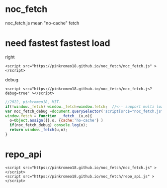 # noc_fetch
noc_fetch.js mean "no-cache" fetch

# need fastest fastest load

right
```
<script src="https://pinkromeo18.github.io/noc_fetch/noc_fetch.js" ></script>
```
debug
```
<script src="https://pinkromeo18.github.io/noc_fetch/noc_fetch.js?debug=true" ></script>
```

```js
//2022, pinkromeo18, MIT.
if(!window._fetch) window._fetch=window.fetch;  //<-- support multi load
var noc_fetch_debug =document.querySelector('script[src$="noc_fetch.js"')?false:true; //<-- support debug
window.fetch = function __fetch__(u,o){
  o=Object.assign({},o, {cache:'no-cache'} )
  if(noc_fetch_debug) console.log(o);
  return window._fetch(u,o);
}
```



# repo_api
```
<script src="https://pinkromeo18.github.io/noc_fetch/noc_fetch.js" ></script>
<script src="https://pinkromeo18.github.io/noc_fetch/repo_api.js" >
</script>

```
